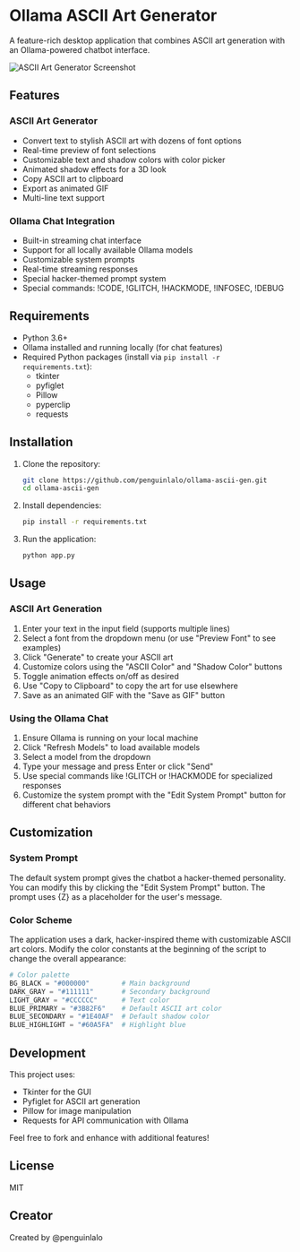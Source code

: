 # Ollama ASCII Art Generator

A feature-rich desktop application that combines ASCII art generation with an Ollama-powered chatbot interface.

![ASCII Art Generator Screenshot](https://raw.githubusercontent.com/penguinlalo/ollama-ascii-gen/main/screenshots/app_screenshot.png)

## Features

### ASCII Art Generator
- Convert text to stylish ASCII art with dozens of font options
- Real-time preview of font selections
- Customizable text and shadow colors with color picker
- Animated shadow effects for a 3D look
- Copy ASCII art to clipboard
- Export as animated GIF
- Multi-line text support

### Ollama Chat Integration
- Built-in streaming chat interface
- Support for all locally available Ollama models
- Customizable system prompts
- Real-time streaming responses
- Special hacker-themed prompt system
- Special commands: !CODE, !GLITCH, !HACKMODE, !INFOSEC, !DEBUG

## Requirements

- Python 3.6+
- Ollama installed and running locally (for chat features)
- Required Python packages (install via `pip install -r requirements.txt`):
  - tkinter
  - pyfiglet
  - Pillow
  - pyperclip
  - requests

## Installation

1. Clone the repository:
   ```bash
   git clone https://github.com/penguinlalo/ollama-ascii-gen.git
   cd ollama-ascii-gen
   ```

2. Install dependencies:
   ```bash
   pip install -r requirements.txt
   ```

3. Run the application:
   ```bash
   python app.py
   ```

## Usage

### ASCII Art Generation

1. Enter your text in the input field (supports multiple lines)
2. Select a font from the dropdown menu (or use "Preview Font" to see examples)
3. Click "Generate" to create your ASCII art
4. Customize colors using the "ASCII Color" and "Shadow Color" buttons
5. Toggle animation effects on/off as desired
6. Use "Copy to Clipboard" to copy the art for use elsewhere
7. Save as an animated GIF with the "Save as GIF" button

### Using the Ollama Chat

1. Ensure Ollama is running on your local machine
2. Click "Refresh Models" to load available models
3. Select a model from the dropdown
4. Type your message and press Enter or click "Send"
5. Use special commands like !GLITCH or !HACKMODE for specialized responses
6. Customize the system prompt with the "Edit System Prompt" button for different chat behaviors

## Customization

### System Prompt

The default system prompt gives the chatbot a hacker-themed personality. You can modify this by clicking the "Edit System Prompt" button. The prompt uses {Z} as a placeholder for the user's message.

### Color Scheme

The application uses a dark, hacker-inspired theme with customizable ASCII art colors. Modify the color constants at the beginning of the script to change the overall appearance:

```python
# Color palette
BG_BLACK = "#000000"        # Main background
DARK_GRAY = "#111111"       # Secondary background
LIGHT_GRAY = "#CCCCCC"      # Text color
BLUE_PRIMARY = "#3B82F6"    # Default ASCII art color
BLUE_SECONDARY = "#1E40AF"  # Default shadow color
BLUE_HIGHLIGHT = "#60A5FA"  # Highlight blue
```

## Development

This project uses:
- Tkinter for the GUI
- Pyfiglet for ASCII art generation
- Pillow for image manipulation
- Requests for API communication with Ollama

Feel free to fork and enhance with additional features!

## License

MIT

## Creator

Created by @penguinlalo
